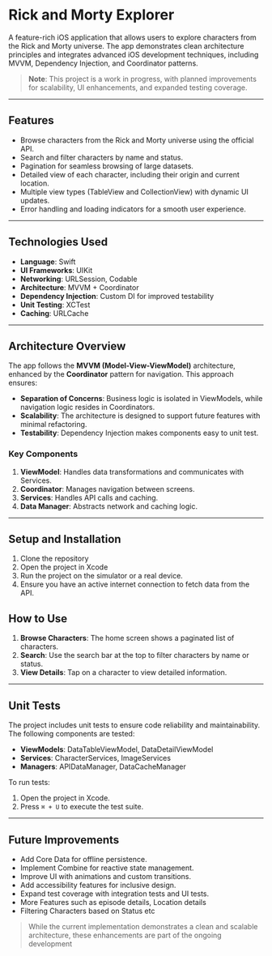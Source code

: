 # Rick and Morty Explorer

A feature-rich iOS application that allows users to explore characters from the Rick and Morty universe. The app demonstrates clean architecture principles and integrates advanced iOS development techniques, including MVVM, Dependency Injection, and Coordinator patterns.

> **Note**: This project is a work in progress, with planned improvements for scalability, UI enhancements, and expanded testing coverage.

---

## Features

- Browse characters from the Rick and Morty universe using the official API.
- Search and filter characters by name and status.
- Pagination for seamless browsing of large datasets.
- Detailed view of each character, including their origin and current location.
- Multiple view types (TableView and CollectionView) with dynamic UI updates.
- Error handling and loading indicators for a smooth user experience.

---

## Technologies Used

- **Language**: Swift  
- **UI Frameworks**: UIKit  
- **Networking**: URLSession, Codable  
- **Architecture**: MVVM + Coordinator  
- **Dependency Injection**: Custom DI for improved testability  
- **Unit Testing**: XCTest  
- **Caching**: URLCache  

---

## Architecture Overview

The app follows the **MVVM (Model-View-ViewModel)** architecture, enhanced by the **Coordinator** pattern for navigation. This approach ensures:

- **Separation of Concerns**: Business logic is isolated in ViewModels, while navigation logic resides in Coordinators.  
- **Scalability**: The architecture is designed to support future features with minimal refactoring.  
- **Testability**: Dependency Injection makes components easy to unit test.  

### Key Components

1. **ViewModel**: Handles data transformations and communicates with Services.  
2. **Coordinator**: Manages navigation between screens.  
3. **Services**: Handles API calls and caching.  
4. **Data Manager**: Abstracts network and caching logic.  

---

## Setup and Installation

1. Clone the repository
2. Open the project in Xcode
3. Run the project on the simulator or a real device.
4. Ensure you have an active internet connection to fetch data from the API.


## How to Use

1. **Browse Characters**: The home screen shows a paginated list of characters.  
2. **Search**: Use the search bar at the top to filter characters by name or status.  
3. **View Details**: Tap on a character to view detailed information.  

---

## Unit Tests

The project includes unit tests to ensure code reliability and maintainability. The following components are tested:

- **ViewModels**: DataTableViewModel, DataDetailViewModel  
- **Services**: CharacterServices, ImageServices  
- **Managers**: APIDataManager, DataCacheManager  

To run tests:
1. Open the project in Xcode.  
2. Press `⌘ + U` to execute the test suite.  

---

## Future Improvements

- Add Core Data for offline persistence.  
- Implement Combine for reactive state management.  
- Improve UI with animations and custom transitions.  
- Add accessibility features for inclusive design.  
- Expand test coverage with integration tests and UI tests.
- More Features such as episode details, Location details
- Filtering Characters based on Status etc  

> While the current implementation demonstrates a clean and scalable architecture, these enhancements are part of the ongoing development
